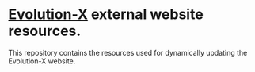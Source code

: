 # [Evolution-X](https://evolution-x.org/) external website resources.

This repository contains the resources used for dynamically updating the Evolution-X website.
